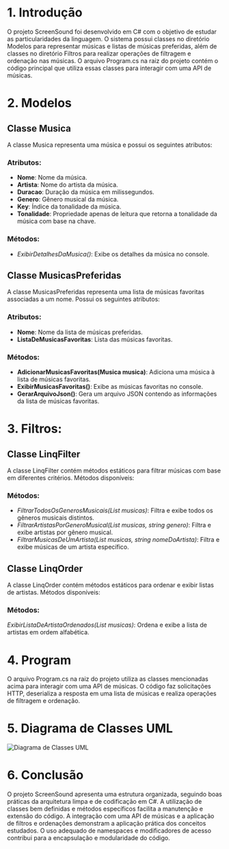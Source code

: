 # 1. Introdução
O projeto ScreenSound foi desenvolvido em C# com o objetivo de estudar as particularidades da linguagem. O sistema possui classes no diretório Modelos para representar músicas e listas de músicas preferidas, além de classes no diretório Filtros para realizar operações de filtragem e ordenação nas músicas. O arquivo Program.cs na raiz do projeto contém o código principal que utiliza essas classes para interagir com uma API de músicas.

# 2. Modelos

## Classe Musica
A classe Musica representa uma música e possui os seguintes atributos:

### **Atributos**:
- **Nome**: Nome da música.
- **Artista**: Nome do artista da música.
- **Duracao**: Duração da música em milissegundos.
- **Genero**: Gênero musical da música.
- **Key**: Índice da tonalidade da música.
- **Tonalidade**: Propriedade apenas de leitura que retorna a tonalidade da música com base na chave.

### **Métodos**:
- *ExibirDetalhesDaMusica()*: Exibe os detalhes da música no console.

## Classe MusicasPreferidas
A classe MusicasPreferidas representa uma lista de músicas favoritas associadas a um nome. Possui os seguintes atributos:

### **Atributos**:
- **Nome**: Nome da lista de músicas preferidas.
- **ListaDeMusicasFavoritas**: Lista das músicas favoritas.

### **Métodos**:
- **AdicionarMusicasFavoritas(Musica musica)**: Adiciona uma música à lista de músicas favoritas.
- **ExibirMusicasFavoritas()**: Exibe as músicas favoritas no console.
- **GerarArquivoJson()**: Gera um arquivo JSON contendo as informações da lista de músicas favoritas.


# 3. Filtros:
## **Classe LinqFilter**
A classe LinqFilter contém métodos estáticos para filtrar músicas com base em diferentes critérios. Métodos disponíveis:

### **Métodos**:
- *FiltrarTodosOsGenerosMusicais(List<Musica> musicas)*: Filtra e exibe todos os gêneros musicais distintos.
- *FiltrarArtistasPorGeneroMusical(List<Musica> musicas, string genero)*: Filtra e exibe artistas por gênero musical.
- *FiltrarMusicasDeUmArtista(List<Musica> musicas, string nomeDoArtista)*: Filtra e exibe músicas de um artista específico.


## **Classe LinqOrder**
A classe LinqOrder contém métodos estáticos para ordenar e exibir listas de artistas. Métodos disponíveis:

### **Métodos**:
*ExibirListaDeArtistaOrdenados(List<Musica> musicas)*: Ordena e exibe a lista de artistas em ordem alfabética.


# 4. Program
O arquivo Program.cs na raiz do projeto utiliza as classes mencionadas acima para interagir com uma API de músicas. O código faz solicitações HTTP, deserializa a resposta em uma lista de músicas e realiza operações de filtragem e ordenação.

# 5. Diagrama de Classes UML
![Diagrama de Classes UML](../media/diagrama-uml.png)

# 6. Conclusão
O projeto ScreenSound apresenta uma estrutura organizada, seguindo boas práticas da arquitetura limpa e de codificação em C#. A utilização de classes bem definidas e métodos específicos facilita a manutenção e extensão do código. A integração com uma API de músicas e a aplicação de filtros e ordenações demonstram a aplicação prática dos conceitos estudados. O uso adequado de namespaces e modificadores de acesso contribui para a encapsulação e modularidade do código.